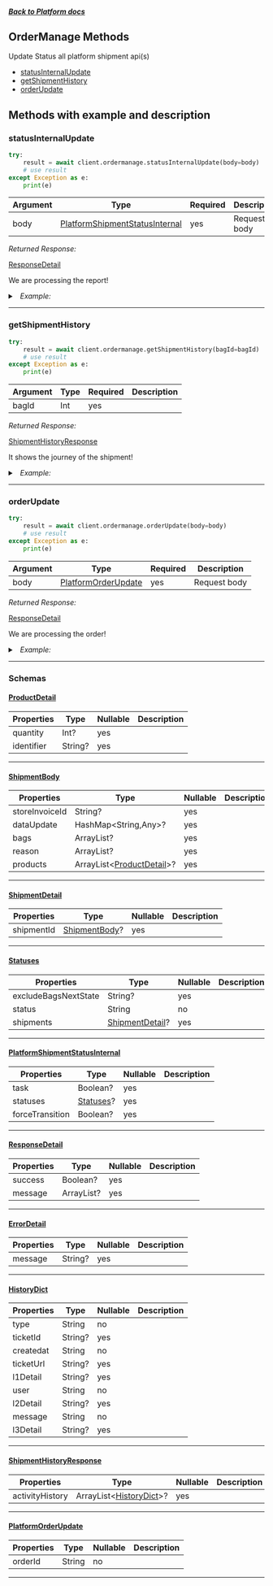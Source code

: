 



##### [Back to Platform docs](./README.md)

## OrderManage Methods
Update Status all platform shipment api(s)
* [statusInternalUpdate](#statusinternalupdate)
* [getShipmentHistory](#getshipmenthistory)
* [orderUpdate](#orderupdate)



## Methods with example and description


### statusInternalUpdate





```python
try:
    result = await client.ordermanage.statusInternalUpdate(body=body)
    # use result
except Exception as e:
    print(e)
```





| Argument  |  Type  | Required | Description |
| --------- | -----  | -------- | ----------- |
| body | [PlatformShipmentStatusInternal](#PlatformShipmentStatusInternal) | yes | Request body |




*Returned Response:*




[ResponseDetail](#ResponseDetail)

We are processing the report!




<details>
<summary><i>&nbsp; Example:</i></summary>

```json

```
</details>









---


### getShipmentHistory





```python
try:
    result = await client.ordermanage.getShipmentHistory(bagId=bagId)
    # use result
except Exception as e:
    print(e)
```





| Argument  |  Type  | Required | Description |
| --------- | -----  | -------- | ----------- | 
| bagId | Int | yes |  |  





*Returned Response:*




[ShipmentHistoryResponse](#ShipmentHistoryResponse)

It shows the journey of the shipment!




<details>
<summary><i>&nbsp; Example:</i></summary>

```json
{
  "activity_history": [
    {
      "message": {
        "message": "Bag status changed to pending",
        "store_id": 10,
        "store_code": "SF94",
        "store_name": "shub",
        "reason": {},
        "type": "activity_status"
      },
      "createdat": "01 Apr 2022, 17:57:PM",
      "user": "system",
      "type": "activity_status",
      "l1_detail": null,
      "l2_detail": null,
      "l3_detail": null,
      "ticket_id": null,
      "ticket_url": null
    },
    {
      "message": {
        "message": "Bag status changed to placed",
        "store_id": 10,
        "store_code": "SF94",
        "store_name": "shub",
        "reason": {},
        "type": "activity_status"
      },
      "createdat": "01 Apr 2022, 17:57:PM",
      "user": "system",
      "type": "activity_status",
      "l1_detail": null,
      "l2_detail": null,
      "l3_detail": null,
      "ticket_id": null,
      "ticket_url": null
    }
  ]
}
```
</details>









---


### orderUpdate





```python
try:
    result = await client.ordermanage.orderUpdate(body=body)
    # use result
except Exception as e:
    print(e)
```





| Argument  |  Type  | Required | Description |
| --------- | -----  | -------- | ----------- |
| body | [PlatformOrderUpdate](#PlatformOrderUpdate) | yes | Request body |




*Returned Response:*




[ResponseDetail](#ResponseDetail)

We are processing the order!




<details>
<summary><i>&nbsp; Example:</i></summary>

```json

```
</details>









---



### Schemas

 
 
 #### [ProductDetail](#ProductDetail)

 | Properties | Type | Nullable | Description |
 | ---------- | ---- | -------- | ----------- |
 | quantity | Int? |  yes  |  |
 | identifier | String? |  yes  |  |

---


 
 
 #### [ShipmentBody](#ShipmentBody)

 | Properties | Type | Nullable | Description |
 | ---------- | ---- | -------- | ----------- |
 | storeInvoiceId | String? |  yes  |  |
 | dataUpdate | HashMap<String,Any>? |  yes  |  |
 | bags | ArrayList<Int>? |  yes  |  |
 | reason | ArrayList<Int>? |  yes  |  |
 | products | ArrayList<[ProductDetail](#ProductDetail)>? |  yes  |  |

---


 
 
 #### [ShipmentDetail](#ShipmentDetail)

 | Properties | Type | Nullable | Description |
 | ---------- | ---- | -------- | ----------- |
 | shipmentId | [ShipmentBody](#ShipmentBody)? |  yes  |  |

---


 
 
 #### [Statuses](#Statuses)

 | Properties | Type | Nullable | Description |
 | ---------- | ---- | -------- | ----------- |
 | excludeBagsNextState | String? |  yes  |  |
 | status | String |  no  |  |
 | shipments | [ShipmentDetail](#ShipmentDetail)? |  yes  |  |

---


 
 
 #### [PlatformShipmentStatusInternal](#PlatformShipmentStatusInternal)

 | Properties | Type | Nullable | Description |
 | ---------- | ---- | -------- | ----------- |
 | task | Boolean? |  yes  |  |
 | statuses | [Statuses](#Statuses)? |  yes  |  |
 | forceTransition | Boolean? |  yes  |  |

---


 
 
 #### [ResponseDetail](#ResponseDetail)

 | Properties | Type | Nullable | Description |
 | ---------- | ---- | -------- | ----------- |
 | success | Boolean? |  yes  |  |
 | message | ArrayList<String>? |  yes  |  |

---


 
 
 #### [ErrorDetail](#ErrorDetail)

 | Properties | Type | Nullable | Description |
 | ---------- | ---- | -------- | ----------- |
 | message | String? |  yes  |  |

---


 
 
 #### [HistoryDict](#HistoryDict)

 | Properties | Type | Nullable | Description |
 | ---------- | ---- | -------- | ----------- |
 | type | String |  no  |  |
 | ticketId | String? |  yes  |  |
 | createdat | String |  no  |  |
 | ticketUrl | String? |  yes  |  |
 | l1Detail | String? |  yes  |  |
 | user | String |  no  |  |
 | l2Detail | String? |  yes  |  |
 | message | String |  no  |  |
 | l3Detail | String? |  yes  |  |

---


 
 
 #### [ShipmentHistoryResponse](#ShipmentHistoryResponse)

 | Properties | Type | Nullable | Description |
 | ---------- | ---- | -------- | ----------- |
 | activityHistory | ArrayList<[HistoryDict](#HistoryDict)>? |  yes  |  |

---


 
 
 #### [PlatformOrderUpdate](#PlatformOrderUpdate)

 | Properties | Type | Nullable | Description |
 | ---------- | ---- | -------- | ----------- |
 | orderId | String |  no  |  |

---



